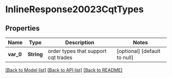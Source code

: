 # InlineResponse20023CqtTypes

## Properties
Name | Type | Description | Notes
------------ | ------------- | ------------- | -------------
**var_0** | **String** | order types that support cqt trades | [optional] [default to null]

[[Back to Model list]](../README.md#documentation-for-models) [[Back to API list]](../README.md#documentation-for-api-endpoints) [[Back to README]](../README.md)


